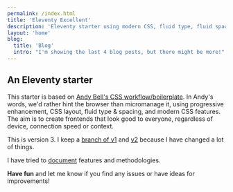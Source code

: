 ```yaml
---
permalink: /index.html
title: 'Eleventy Excellent'
description: 'Eleventy starter using modern CSS, fluid type, fluid spacing, flexible layout and progressive enhancement.'
layout: 'home'
blog:
  title: 'Blog'
  intro: "I'm showing the last 4 blog posts, but there might be more!"
---
```


## An Eleventy starter

This starter is based on [Andy Bell's CSS workflow/boilerplate](/about/).
In Andy's words, we'd rather hint the browser than micromanage it, using progressive enhancement, CSS layout, fluid type & spacing, and modern CSS features. The aim is to create frontends that look good to everyone, regardless of device, connection speed or context.

This is version 3.
I keep a [branch of v1](https://github.com/madrilene/eleventy-excellent/tree/v1) and [v2](https://github.com/madrilene/eleventy-excellent/tree/v2) because I have changed a lot of things.

I have tried to [document](/get-started/#docs-lol) features and methodologies.

**Have fun** and let me know if you find any issues or have ideas for improvements!


